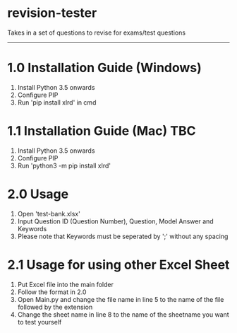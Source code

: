 # revision-tester
Takes in a set of questions to revise for exams/test questions

***

# 1.0 Installation Guide (Windows)
1. Install Python 3.5 onwards
2. Configure PIP
3. Run 'pip install xlrd' in cmd

# 1.1 Installation Guide (Mac) TBC
1. Install Python 3.5 onwards
2. Configure PIP
3. Run 'python3 -m pip install xlrd'

# 2.0 Usage
1. Open 'test-bank.xlsx'
2. Input Question ID (Question Number), Question, Model Answer and Keywords
3. Please note that Keywords must be seperated by ';' without any spacing

# 2.1 Usage for using other Excel Sheet
1. Put Excel file into the main folder
2. Follow the format in 2.0
3. Open Main.py and change the file name in line 5 to the name of the file followed by the extension
4. Change the sheet name in line 8 to the name of the sheetname you want to test yourself
